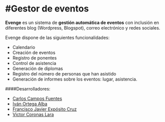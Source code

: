#Gestor de eventos
=================

**Evenge** es un sistema de **gestión automática de eventos** con inclusión en diferentes blog (Wordpress, Blogspot), correo electrónico y redes sociales.  
   
Evenge dispone de las siguientes funcionalidades:  
* Calendario
* Creación de eventos 
* Registro de ponentes
* Control de asistencia 
* Generación de diplomas
* Registro del número de personas que han asistido 
* Generación de informes sobre los eventos: lugar, asistencia.

####Desarrolladores:

* [Carlos Campos Fuentes](http://github.com/ccamposfuentes)
* [Iván Ortega Alba](http://github.com/ivanortegaalba)
* [Francisco Javier Expósito Cruz](http://github.com/franexposito)
* [Victor Coronas Lara](http://github.com/VictorCoronas)
